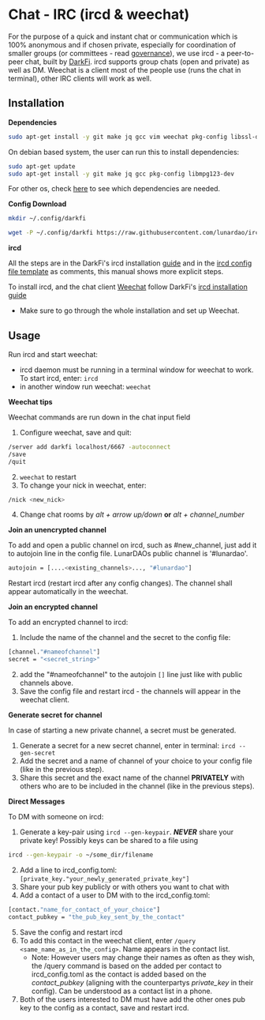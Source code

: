# Chat - IRC (ircd & weechat)

For the purpose of a quick and instant chat or communication which is 100% anonymous and if chosen private, especially for coordination of smaller groups (or committees - read [governance](./governance.md)), we use ircd - a peer-to-peer chat, built by [DarkFi](dark.fi). ircd supports group chats (open and private) as well as DM. Weechat is a client most of the people use (runs the chat in terminal), other IRC clients will work as well.

## Installation

**Dependencies**

```sh
sudo apt-get install -y git make jq gcc vim weechat pkg-config libssl-dev
```
On debian based system, the user can run this to install dependencies:

```sh
sudo apt-get update
sudo apt-get install -y git make jq gcc pkg-config libmpg123-dev
```
For other os, check [here](https://darkrenaissance.github.io/darkfi/index.html) to see which dependencies are needed. 

**Config Download**
```sh
mkdir ~/.config/darkfi
```
```sh
wget -P ~/.config/darkfi https://raw.githubusercontent.com/lunardao/ircd/master/ircd_config.toml
```

**ircd**

All the steps are in the DarkFi's ircd installation [guide](https://darkrenaissance.github.io/darkfi/misc/ircd/ircd.html) and in the [ircd config file template](https://github.com/darkrenaissance/darkfi/blob/master/bin/ircd/ircd_config.toml) as comments, this manual shows more explicit steps. 

To install ircd, and the chat client [Weechat](https://weechat.org/files/doc/stable/weechat_user.en.html) follow DarkFi's [ircd installation guide](https://darkrenaissance.github.io/darkfi/misc/ircd/ircd.html)

* Make sure to go through the whole installation and set up Weechat.

## Usage

Run ircd and start weechat:

* ircd daemon must be running in a terminal window for weechat to work. To start ircd, enter: `ircd`
* in another window run weechat: `weechat`

**Weechat tips**

Weechat commands are run down in the chat input field

1. Configure weechat, save and quit:

```sh
/server add darkfi localhost/6667 -autoconnect
/save
/quit
```

2. `weechat` to restart
3. To change your nick in weechat, enter:

```sh
/nick <new_nick>
```

4. Change chat rooms by *alt + arrow up/down* **or** *alt + channel_number*

**Join an unencrypted channel**

To add and open a public channel on ircd, such as #new_channel, just add it to autojoin line in the config file. LunarDAOs public channel is '#lunardao'.

```sh
autojoin = [....<existing_channels>..., "#lunardao"]
```

Restart ircd (restart ircd after any config changes). The channel shall appear automatically in the weechat.

**Join an encrypted channel**

To add an encrypted channel to ircd:

1. Include the name of the channel and the secret to the config file:

```sh
[channel."#nameofchannel"]
secret = "<secret_string>"
```

2. add the "#nameofchannel" to the autojoin `[]` line just like with public channels above. 
3. Save the config file and restart ircd - the channels will appear in the weechat client.

**Generate secret for channel**

In case of starting a new private channel, a secret must be generated.

1. Generate a secret for a new secret channel, enter in terminal: `ircd --gen-secret`
2. Add the secret and a name of channel of your choice to your config file (like in the previous step).
3. Share this secret and the exact name of the channel **PRIVATELY** with others who are to be included in the channel (like in the previous steps).

**Direct Messages**

To DM with someone on ircd:

1. Generate a key-pair using `ircd --gen-keypair`. ***NEVER*** share your private key! Possibly keys can be shared to a file using 
```sh
ircd --gen-keypair -o ~/some_dir/filename
```

2. Add a line to ircd_config.toml: `[private_key."your_newly_generated_private_key"]`
3. Share your pub key publicly or with others you want to chat with
4. Add a contact of a user to DM with to the ircd_config.toml:

```sh
[contact."name_for_contact_of_your_choice"]
contact_pubkey = "the_pub_key_sent_by_the_contact" 
```

5. Save the config and restart ircd
6. To add this contact in the weechat client, enter `/query <same_name_as_in_the_config>`. Name appears in the contact list.
	- Note: However users may change their names as often as they wish, the /query <name> command is based on the <name> added per contact to ircd_config.toml as the contact is added based on the *contact_pubkey* (aligning with the counterpartys *private_key* in their config). Can be understood as a contact list in a phone.
7. Both of the users interested to DM must have add the other ones pub key to the config as a contact, save and restart ircd.
